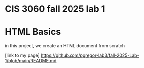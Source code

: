 # CIS 3060 fall 2025 lab 1 
# HTML Basics 

in this project, we create an HTML document from scratch 

[link to my page] https://github.com/pgregor-lab3/fall-2025-Lab-1/blob/main/README.md 
